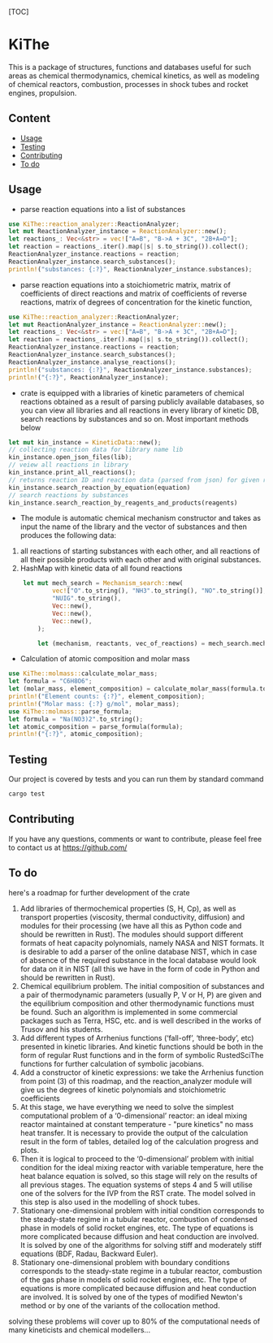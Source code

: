 [TOC]

# KiThe

This is a package of structures, functions and databases useful for such areas as chemical thermodynamics, chemical kinetics, as well as modeling of chemical reactors, combustion, processes in shock tubes and rocket engines, propulsion. 

## Content
- [Usage](#usage)
- [Testing](#testing)
- [Contributing](#contributing)
- [To do](#to-do)



## Usage
- parse reaction equations into a list of substances 
```rust
use KiThe::reaction_analyzer::ReactionAnalyzer;
let mut ReactionAnalyzer_instance = ReactionAnalyzer::new();
let reactions_: Vec<&str> = vec!["A=B", "B->A + 3C", "2B+A=D"];
let reaction = reactions_.iter().map(|s| s.to_string()).collect();
ReactionAnalyzer_instance.reactions = reaction;
ReactionAnalyzer_instance.search_substances();
println!("substances: {:?}", ReactionAnalyzer_instance.substances);
```
- parse reaction equations into a stoichiometric matrix, matrix of coefficients of direct reactions and matrix of coefficients of reverse reactions, matrix of degrees of concentration for the 
 kinetic function,
```rust
use KiThe::reaction_analyzer::ReactionAnalyzer;
let mut ReactionAnalyzer_instance = ReactionAnalyzer::new();
let reactions_: Vec<&str> = vec!["A=B", "B->A + 3C", "2B+A=D"];
let reaction = reactions_.iter().map(|s| s.to_string()).collect();
ReactionAnalyzer_instance.reactions = reaction;
ReactionAnalyzer_instance.search_substances();
ReactionAnalyzer_instance.analyse_reactions();
println!("substances: {:?}", ReactionAnalyzer_instance.substances);
println!("{:?}", ReactionAnalyzer_instance);
```
- crate is equipped with a libraries of kinetic parameters of chemical reactions obtained as a result of parsing publicly available databases, so you can
view all libraries and all reactions in every library
of kinetic DB, search reactions by substances and so on. Most important methods below
```rust
let mut kin_instance = KineticData::new();
// collecting reaction data for library name lib
kin_instance.open_json_files(lib);
// veiew all reactions in library
kin_instance.print_all_reactions();
// returns reaction ID and reaction data (parsed from json) for given reaction equation
kin_instance.search_reaction_by_equation(equation)
// search reactions by substances 
kin_instance.search_reaction_by_reagents_and_products(reagents)
```
-  The module is automatic chemical mechanism constructor and takes as input the name of the library and the vector of substances and then produces the following data:
  1) all reactions of starting substances with each other, and all reactions of all their possible products with each other and with original substances. 
  2) HashMap with kinetic data of all found reactions
```rust
    let mut mech_search = Mechanism_search::new(
            vec!["O".to_string(), "NH3".to_string(), "NO".to_string()],
            "NUIG".to_string(),
            Vec::new(),
            Vec::new(),
            Vec::new(),
        );

        let (mechanism, reactants, vec_of_reactions) = mech_search.mechfinder_api();
```
 - Calculation of atomic composition and molar mass
 ```rust
use KiThe::molmass::calculate_molar_mass;
 let formula = "C6H8O6";
let (molar_mass, element_composition) = calculate_molar_mass(formula.to_string()); 
 println!("Element counts: {:?}", element_composition);
 println!("Molar mass: {:?} g/mol", molar_mass);
use KiThe::molmass::parse_formula;
let formula = "Na(NO3)2".to_string();
let atomic_composition = parse_formula(formula);
println!("{:?}", atomic_composition);
 ```
## Testing
Our project is covered by tests and you can run them by standard command
```sh
cargo test
```

## Contributing
If you have any questions, comments or want to contribute, please feel free to contact us at https://github.com/



## To do
here's a roadmap for further development of the crate 
1) Add libraries of thermochemical properties (S, H, Cp), as well as transport properties (viscosity, thermal conductivity, diffusion) and modules for their processing (we have all this as Python code and should be rewritten in Rust). The modules should support different formats of heat capacity polynomials, namely NASA and NIST formats. It is desirable to add a parser of the online database NIST, which in case of absence of the required substance in the local database would look for data on it in NIST (all this we have in the form of code in Python and should be rewritten in Rust).
2) Chemical equilibrium problem. The initial composition of substances and a pair of thermodynamic parameters (usually P, V or H, P) are given and the equilibrium composition and other thermodynamic functions must be found. Such an algorithm is implemented in some commercial packages such as Terra, HSC, etc. and is well described in the works of Trusov and his students. 
3) Add different types of Arrhenius functions (‘fall-off’, ‘three-body’, etc) presented in kinetic libraries. And kinetic functions should be both in the form of regular Rust functions and in the form of symbolic RustedSciThe functions for further calculation of symbolic jacobians.
4) Add a constructor of kinetic expressions: we take the Arrhenius function from point (3) of this roadmap, and the reaction_analyzer module will give us the degrees of kinetic polynomials and stoichiometric coefficients
5) At this stage, we have everything we need to solve the simplest computational problem of a ‘0-dimensional’ reactor: an ideal mixing reactor maintained at constant temperature - "pure kinetics" no mass heat transfer. It is necessary to provide the output of the calculation result in the form of tables, detailed log of the calculation progress and plots.
6) Then it is logical to proceed to the ‘0-dimensional’ problem with initial condition for the ideal mixing reactor with variable temperature, here the heat balance equation is solved, so this stage will rely on the results of all previous stages. The equation systems of steps 4 and 5 will utilise one of the solvers for the IVP from the RST crate. The model solved in this step is also used in the modelling of shock tubes.
7)  Stationary one-dimensional problem with initial condition corresponds to the steady-state regime in a tubular reactor, combustion of condensed phase in models of solid rocket engines, etc. The type of equations is more complicated because diffusion and heat conduction are involved. It is solved by one of the algorithms for solving stiff and moderately stiff equations (BDF, Radau, Backward Euler).
8) Stationary one-dimensional problem with boundary conditions corresponds to the steady-state regime in a tubular reactor, combustion of the gas phase in models of solid rocket engines, etc. The type of equations is more complicated because diffusion and heat conduction are involved. It is solved by one of the types of modified Newton's method or by one of the variants of the collocation method.

solving these problems will cover up to 80% of the computational needs of many kineticists and chemical modellers...
